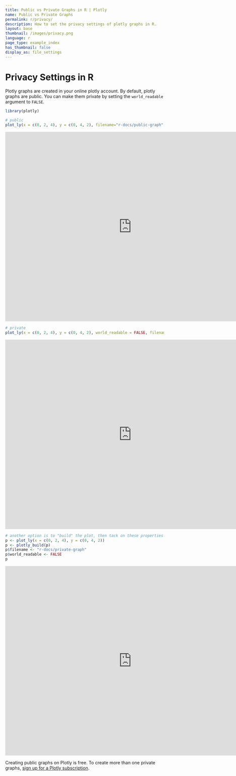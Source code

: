 ```yaml
---
title: Public vs Private Graphs in R | Plotly
name: Public vs Private Graphs
permalink: r/privacy/
description: How to set the privacy settings of plotly graphs in R.
layout: base
thumbnail: /images/privacy.png
language: r
page_type: example_index
has_thumbnail: false
display_as: file_settings
---
```


# Privacy Settings in R

Plotly graphs are created in your online plotly account. By default, plotly graphs are public.
You can make them private by setting the `world_readable` argument to `FALSE`.





```r
library(plotly)

# public
plot_ly(x = c(0, 2, 4), y = c(0, 4, 2), filename="r-docs/public-graph")
```

<iframe height="600" id="igraph" scrolling="no" seamless="seamless" src="https://plot.ly/~RPlotBot/519.embed" width="800" frameBorder="0"></iframe>

```r
# private
plot_ly(x = c(0, 2, 4), y = c(0, 4, 2), world_readable = FALSE, filename="r-docs/private-graph")
```

<iframe height="600" id="igraph" scrolling="no" seamless="seamless" src="https://plot.ly/~RPlotBot/521.embed" width="800" frameBorder="0"></iframe>

```r
# another option is to "build" the plot, then tack on these properties
p <- plot_ly(x = c(0, 2, 4), y = c(0, 4, 2))
p <- plotly_build(p)
p$filename <- "r-docs/private-graph"
p$world_readable <- FALSE
p
```

<iframe height="600" id="igraph" scrolling="no" seamless="seamless" src="https://plot.ly/~RPlotBot/521.embed" width="800" frameBorder="0"></iframe>

Creating public graphs on Plotly is free. To create more than one private graphs, [sign up for a Plotly subscription](https://plot.ly/products/cloud/).
